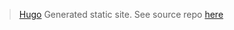 > [Hugo](https://gohugo.io) Generated static site. See source repo [here](https://github.com/twhitacre/GoTim)